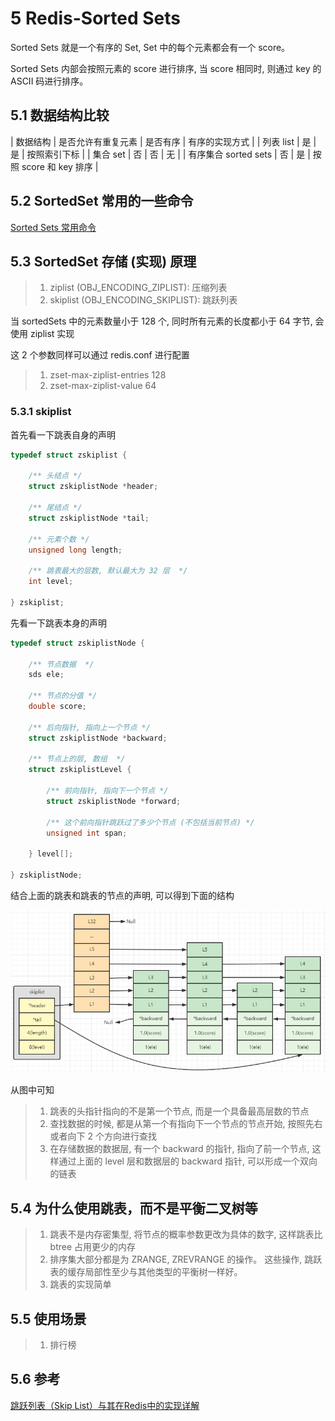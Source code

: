 # 5 Redis-Sorted Sets

Sorted Sets 就是一个有序的 Set, Set 中的每个元素都会有一个 score。

Sorted Sets 内部会按照元素的 score 进行排序, 当 score 相同时, 则通过 key 的 ASCII 码进行排序。

## 5.1 数据结构比较

| 数据结构 | 是否允许有重复元素 |  是否有序 | 有序的实现方式 |
| 列表 list  | 是  |  是 | 按照索引下标 |
| 集合 set | 否 | 否 | 无 |
| 有序集合 sorted sets | 否  | 是 | 按照 score 和 key 排序  |


## 5.2 SortedSet 常用的一些命令

[Sorted Sets 常用命令](https://redis.io/commands#sorted_set)

## 5.3 SortedSet 存储 (实现) 原理

> 1. ziplist (OBJ_ENCODING_ZIPLIST): 压缩列表
> 2. skiplist (OBJ_ENCODING_SKIPLIST): 跳跃列表

当 sortedSets 中的元素数量小于 128 个, 同时所有元素的长度都小于 64 字节, 会使用 ziplist 实现

这 2 个参数同样可以通过 redis.conf 进行配置
> 1.  zset-max-ziplist-entries 128
> 2.  zset-max-ziplist-value 64

### 5.3.1 skiplist

首先看一下跳表自身的声明

```C
typedef struct zskiplist {

    /** 头结点 */
    struct zskiplistNode *header;

    /** 尾结点 */
    struct zskiplistNode *tail;

    /** 元素个数 */
    unsigned long length;

    /** 跳表最大的层数, 默认最大为 32 层  */
    int level;

} zskiplist;

```

先看一下跳表本身的声明

```C
typedef struct zskiplistNode {

    /** 节点数据  */
    sds ele;

    /** 节点的分值 */
    double score;

    /** 后向指针, 指向上一个节点 */
    struct zskiplistNode *backward; 

    /** 节点上的层, 数组  */
    struct zskiplistLevel {
        
        /** 前向指针, 指向下一个节点 */
        struct zskiplistNode *forward; 
        
        /** 这个前向指针跳跃过了多少个节点 (不包括当前节点) */
        unsigned int span;      

    } level[]; 

} zskiplistNode;

```

结合上面的跳表和跳表的节点的声明, 可以得到下面的结构

![Alt 'SkipListStructure'](https://raw.githubusercontent.com/PictureRespository/Redis/main/picture/SkipListStructure.png)

从图中可知

> 1. 跳表的头指针指向的不是第一个节点, 而是一个具备最高层数的节点
> 2. 查找数据的时候, 都是从第一个有指向下一个节点的节点开始, 按照先右或者向下 2 个方向进行查找
> 3. 在存储数据的数据层, 有一个 backward 的指针, 指向了前一个节点, 这样通过上面的 level 层和数据层的 backward 指针, 可以形成一个双向的链表


## 5.4 为什么使用跳表，而不是平衡二叉树等

> 1. 跳表不是内存密集型, 将节点的概率参数更改为具体的数字, 这样跳表比 btree 占用更少的内存
> 2. 排序集大部分都是为 ZRANGE, ZREVRANGE 的操作。 这些操作, 跳跃表的缓存局部性至少与其他类型的平衡树一样好。
> 3. 跳表的实现简单

## 5.5 使用场景

> 1. 排行榜

## 5.6 参考

[跳跃列表（Skip List）与其在Redis中的实现详解](https://www.jianshu.com/p/09c3b0835ba6)
